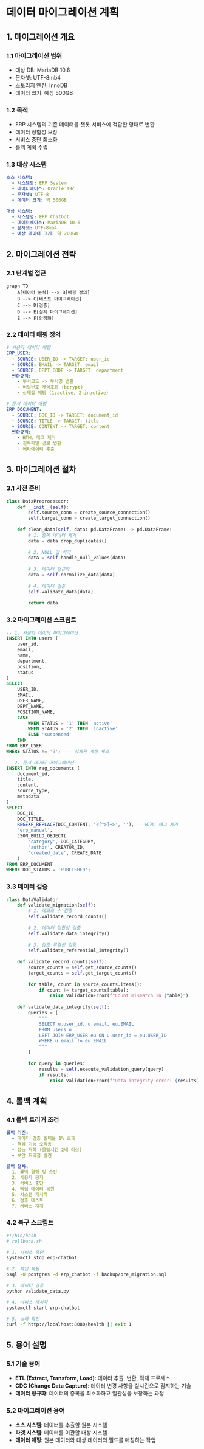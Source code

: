 # 데이터 마이그레이션 계획

## 1. 마이그레이션 개요

### 1.1 마이그레이션 범위
- 대상 DB: MariaDB 10.6
- 문자셋: UTF-8mb4
- 스토리지 엔진: InnoDB
- 데이터 크기: 예상 500GB

### 1.2 목적
- ERP 시스템의 기존 데이터를 챗봇 서비스에 적합한 형태로 변환
- 데이터 정합성 보장
- 서비스 중단 최소화
- 롤백 계획 수립

### 1.3 대상 시스템
```yaml
소스 시스템:
  - 시스템명: ERP System
  - 데이터베이스: Oracle 19c
  - 문자셋: UTF-8
  - 데이터 크기: 약 500GB

대상 시스템:
  - 시스템명: ERP Chatbot
  - 데이터베이스: MariaDB 10.6
  - 문자셋: UTF-8mb4
  - 예상 데이터 크기: 약 200GB
```

## 2. 마이그레이션 전략

### 2.1 단계별 접근
```mermaid
graph TD
    A[데이터 분석] --> B[매핑 정의]
    B --> C[테스트 마이그레이션]
    C --> D[검증]
    D --> E[실제 마이그레이션]
    E --> F[안정화]
```

### 2.2 데이터 매핑 정의
```yaml
# 사용자 데이터 매핑
ERP_USER:
  - SOURCE: USER_ID -> TARGET: user_id
  - SOURCE: EMAIL -> TARGET: email
  - SOURCE: DEPT_CODE -> TARGET: department
  변환규칙:
    - 부서코드 -> 부서명 변환
    - 비밀번호 재암호화 (bcrypt)
    - 상태값 매핑 (1:active, 2:inactive)

# 문서 데이터 매핑
ERP_DOCUMENT:
  - SOURCE: DOC_ID -> TARGET: document_id
  - SOURCE: TITLE -> TARGET: title
  - SOURCE: CONTENT -> TARGET: content
  변환규칙:
    - HTML 태그 제거
    - 첨부파일 경로 변환
    - 메타데이터 추출
```

## 3. 마이그레이션 절차

### 3.1 사전 준비
```python
class DataPreprocessor:
    def __init__(self):
        self.source_conn = create_source_connection()
        self.target_conn = create_target_connection()
        
    def clean_data(self, data: pd.DataFrame) -> pd.DataFrame:
        # 1. 중복 데이터 제거
        data = data.drop_duplicates()
        
        # 2. NULL 값 처리
        data = self.handle_null_values(data)
        
        # 3. 데이터 정규화
        data = self.normalize_data(data)
        
        # 4. 데이터 검증
        self.validate_data(data)
        
        return data
```

### 3.2 마이그레이션 스크립트
```sql
-- 1. 사용자 데이터 마이그레이션
INSERT INTO users (
    user_id,
    email,
    name,
    department,
    position,
    status
)
SELECT 
    USER_ID,
    EMAIL,
    USER_NAME,
    DEPT_NAME,
    POSITION_NAME,
    CASE 
        WHEN STATUS = '1' THEN 'active'
        WHEN STATUS = '2' THEN 'inactive'
        ELSE 'suspended'
    END
FROM ERP_USER
WHERE STATUS != '9';  -- 삭제된 계정 제외

-- 2. 문서 데이터 마이그레이션
INSERT INTO rag_documents (
    document_id,
    title,
    content,
    source_type,
    metadata
)
SELECT 
    DOC_ID,
    DOC_TITLE,
    REGEXP_REPLACE(DOC_CONTENT, '<[^>]+>', ''), -- HTML 태그 제거
    'erp_manual',
    JSON_BUILD_OBJECT(
        'category', DOC_CATEGORY,
        'author', CREATOR_ID,
        'created_date', CREATE_DATE
    )
FROM ERP_DOCUMENT
WHERE DOC_STATUS = 'PUBLISHED';
```

### 3.3 데이터 검증
```python
class DataValidator:
    def validate_migration(self):
        # 1. 레코드 수 검증
        self.validate_record_counts()
        
        # 2. 데이터 정합성 검증
        self.validate_data_integrity()
        
        # 3. 참조 무결성 검증
        self.validate_referential_integrity()
        
    def validate_record_counts(self):
        source_counts = self.get_source_counts()
        target_counts = self.get_target_counts()
        
        for table, count in source_counts.items():
            if count != target_counts[table]:
                raise ValidationError(f"Count mismatch in {table}")
                
    def validate_data_integrity(self):
        queries = [
            """
            SELECT u.user_id, u.email, eu.EMAIL
            FROM users u
            LEFT JOIN ERP_USER eu ON u.user_id = eu.USER_ID
            WHERE u.email != eu.EMAIL
            """
        ]
        
        for query in queries:
            results = self.execute_validation_query(query)
            if results:
                raise ValidationError(f"Data integrity error: {results}")
```

## 4. 롤백 계획

### 4.1 롤백 트리거 조건
```yaml
롤백 기준:
  - 데이터 검증 실패율 1% 초과
  - 핵심 기능 오작동
  - 성능 저하 (응답시간 2배 이상)
  - 보안 취약점 발견

롤백 절차:
  1. 롤백 결정 및 승인
  2. 사용자 공지
  3. 서비스 중단
  4. 백업 데이터 복원
  5. 시스템 재시작
  6. 검증 테스트
  7. 서비스 재개
```

### 4.2 복구 스크립트
```bash
#!/bin/bash
# rollback.sh

# 1. 서비스 중단
systemctl stop erp-chatbot

# 2. 백업 복원
psql -U postgres -d erp_chatbot -f backup/pre_migration.sql

# 3. 데이터 검증
python validate_data.py

# 4. 서비스 재시작
systemctl start erp-chatbot

# 5. 상태 확인
curl -f http://localhost:8080/health || exit 1
```

## 5. 용어 설명

### 5.1 기술 용어
- **ETL (Extract, Transform, Load)**: 데이터 추출, 변환, 적재 프로세스
- **CDC (Change Data Capture)**: 데이터 변경 사항을 실시간으로 감지하는 기술
- **데이터 정규화**: 데이터의 중복을 최소화하고 일관성을 보장하는 과정

### 5.2 마이그레이션 용어
- **소스 시스템**: 데이터를 추출할 원본 시스템
- **타겟 시스템**: 데이터를 이관할 대상 시스템
- **데이터 매핑**: 원본 데이터와 대상 데이터의 필드를 매칭하는 작업 